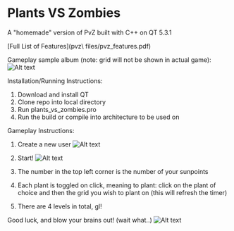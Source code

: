 # Plants VS Zombies 

A "homemade" version of PvZ built with C++ on QT 5.3.1

[Full List of Features](pvz\ files/pvz_features.pdf)

Gameplay sample album (note: grid will not be shown in actual game): 
![Alt text](http://imgur.com/a/XqXTW)

Installation/Running Instructions:
1. Download and install QT
2. Clone repo into local directory
3. Run plants_vs_zombies.pro
4. Run the build or compile into architecture to be used on

Gameplay Instructions:
1. Create a new user
![Alt text](http://i.imgur.com/cEuXbMd.png)

2. Start!
![Alt text](http://i.imgur.com/DGZkv45.png)

3. The number in the top left corner is the number of your sunpoints
4. Each plant is toggled on click, meaning to plant: click on the plant of choice and then the grid you wish to plant on (this will refresh the timer)
5. There are 4 levels in total, gl!

Good luck, and blow your brains out! (wait what..)
![Alt text](http://i.imgur.com/1Sfo4iy.png)
